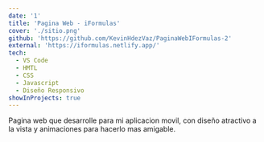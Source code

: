 ```yaml
---
date: '1'
title: 'Pagina Web - iFormulas'
cover: './sitio.png'
github: 'https://github.com/KevinHdezVaz/PaginaWebIFormulas-2'
external: 'https://iformulas.netlify.app/'
tech:
  - VS Code
  - HMTL
  - CSS
  - Javascript
  - Diseño Responsivo
showInProjects: true
---
```


Pagina web que desarrolle para mi aplicacion movil, con diseño atractivo a la vista y animaciones para hacerlo mas amigable.
